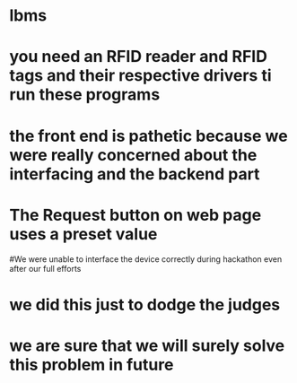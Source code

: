 # lbms
# you need an RFID reader and RFID tags and their respective drivers ti run these programs
# the front end is pathetic because we were really concerned about the interfacing and the backend part
# The Request button on web page uses a preset value
#We were unable to interface the device correctly during hackathon even after our full efforts
# we did this just to dodge the judges
# we are sure that we will surely solve this problem in future
